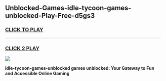 
## Unblocked-Games-idle-tycoon-games-unblocked-Play-Free-d5gs3
<h3>
<a href="https://premium76.site?title=idle-tycoon-games-unblocked&ref=22A">CLICK TO PLAY</a></h3>
<hr>

<h3>
<a href="https://premium76.site?title=idle-tycoon-games-unblocked&ref=22A">CLICK 2 PLAY</a>
  
</h3>

<a href="https://premium76.site?title=idle-tycoon-games-unblocked&ref=22A"><img src="https://clearcache.store/games.png"></a>


**idle-tycoon-games-unblocked games unblocked: Your Gateway to Fun and Accessible Online Gaming**
